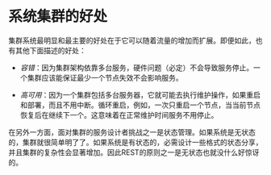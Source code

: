 # 系统集群的好处

集群系统最明显和最主要的好处在于它可以随着流量的增加而扩展。即便如此，也有其他下面描述的好处：

* *容错*：因为集群架构依靠多台服务，硬件问题（必定）不会导致服务停止。一个集群应该能保证最少一个节点失效不会影响服务。

* *高可用*：因为一个集群包括多台服务器，它就可能去执行维护操作，如果重启和部署，而且不用中断。循环重启，例如，一次只重启一个节点，当当前节点恢复后在继续下一个。这意味着在正常维护时间服务不用停止。


在另外一方面，面对集群的服务设计者挑战之一是状态管理。如果系统是无状态的，集群就很简单明了了。如果系统是有状态的，必需设计一些格式的状态分享，并且集群的复杂性会显著增加。因此REST的原则之一是无状态也就没什么好惊讶的。

